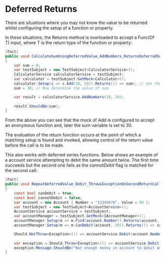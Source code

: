 ﻿# Deferred Returns

There are situations where you may not know the value to be returned whilst configuring the setup of a function or property.

In these situations, the Returns method is overloaded to accept a Func(Of T) input, where T is the return type of the function or property:

```c#
[Fact]
public void CalculateSumUsingDeferredValue_AddNumbers_ReturnsDeferredSumValue()
{
    var sum = 0;
    var testSubject = new TestSubject<CalculatorService>();
    CalculatorService calculatorService = testSubject;
    var calculator = testSubject.GetMock<Calculator>();
    calculator.Setup(c => c.Add(10, 20)).Returns(() => sum); // Set the deferred sum function
    sum = 30; // Now determine the value of sum

    var result = calculatorService.AddNumbers(10, 20);
    
    result.ShouldBe(sum);
}
```

From the above you can see that the mock of Add is configured to accept an anonymous function and, later the sum variable is set to 30.

The evaluation of the return function occurs at the point of which a matching setup is found and invoked, allowing control of the return value before the call is to be made.

This also works with deferred series functions. Below shows an example of a account service attempting to debit the same amount twice. The first time succeeds 
but the second one fails as the _cannotDebit_ flag is matched for the second call:

```c#
[Fact]
public void RepeatDeferredValue_Debit_ThrowsExceptionOnSecondReturnCall()
{
    const bool canDebit = true;
    const bool cannotDebit = false;
    var account = new Account { Number = "12345678", Value = 50 };
    var testSubject = new TestSubject<AccountService>();
    AccountService accountService = testSubject;
    var accountManager = testSubject.GetMock<IAccountManager>();
    accountManager.Setup(m => m.Find(account.Number)).Returns(account, account);
    accountManager.Setup(m => m.CanDebit(account, 50)).Returns(() => canDebit, () => cannotDebit);

    Should.NotThrow<Exception>(() => accountService.Debit(account.Number, 50));
    
    var exception = Should.Throw<Exception>(() => accountService.Debit(account.Number, 50));
    exception.Message.ShouldBe("Not enough money in account to debit amount.");
}
```
